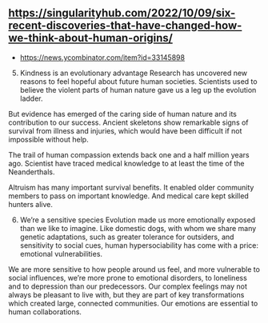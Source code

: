 
## https://singularityhub.com/2022/10/09/six-recent-discoveries-that-have-changed-how-we-think-about-human-origins/
* https://news.ycombinator.com/item?id=33145898


5. Kindness is an evolutionary advantage
Research has uncovered new reasons to feel hopeful about future human societies. Scientists used to believe the violent parts of human nature gave us a leg up the evolution ladder.

But evidence has emerged of the caring side of human nature and its contribution to our success. Ancient skeletons show remarkable signs of survival from illness and injuries, which would have been difficult if not impossible without help.

The trail of human compassion extends back one and a half million years ago. Scientist have traced medical knowledge to at least the time of the Neanderthals.

Altruism has many important survival benefits. It enabled older community members to pass on important knowledge. And medical care kept skilled hunters alive.

6. We’re a sensitive species
Evolution made us more emotionally exposed than we like to imagine. Like domestic dogs, with whom we share many genetic adaptations, such as greater tolerance for outsiders, and sensitivity to social cues, human hypersociability has come with a price: emotional vulnerabilities.

We are more sensitive to how people around us feel, and more vulnerable to social influences, we’re more prone to emotional disorders, to loneliness and to depression than our predecessors. Our complex feelings may not always be pleasant to live with, but they are part of key transformations which created large, connected communities. Our emotions are essential to human collaborations.